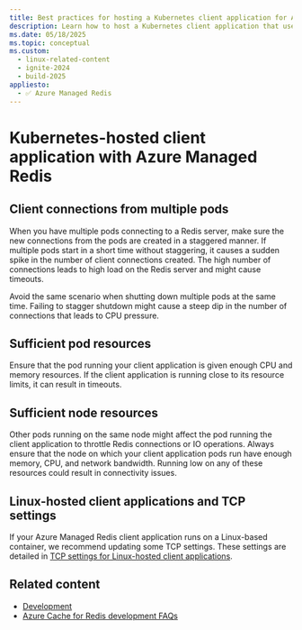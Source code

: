 ```yaml
---
title: Best practices for hosting a Kubernetes client application for Azure Managed Redis
description: Learn how to host a Kubernetes client application that uses Azure Managed Redis.
ms.date: 05/18/2025
ms.topic: conceptual
ms.custom:
  - linux-related-content
  - ignite-2024
  - build-2025
appliesto:
  - ✅ Azure Managed Redis
---
```


# Kubernetes-hosted client application with Azure Managed Redis

## Client connections from multiple pods

When you have multiple pods connecting to a Redis server, make sure the new connections from the pods are created in a staggered manner. If multiple pods start in a short time without staggering, it causes a sudden spike in the number of client connections created. The high number of connections leads to high load on the Redis server and might cause timeouts.

Avoid the same scenario when shutting down multiple pods at the same time. Failing to stagger shutdown might cause a steep dip in the number of connections that leads to CPU pressure.

## Sufficient pod resources

Ensure that the pod running your client application is given enough CPU and memory resources. If the client application is running close to its resource limits, it can result in timeouts.

## Sufficient node resources

Other pods running on the same node might affect the pod running the client application to throttle Redis connections or IO operations. Always ensure that the node on which your client application pods run have enough memory, CPU, and network bandwidth. Running low on any of these resources could result in connectivity issues.

## Linux-hosted client applications and TCP settings

If your Azure Managed Redis client application runs on a Linux-based container, we recommend updating some TCP settings. These settings are detailed in [TCP settings for Linux-hosted client applications](best-practices-connection.md#tcp-settings-for-linux-hosted-client-applications).

## Related content

- [Development](best-practices-development.md)
- [Azure Cache for Redis development FAQs](development-faq.yml)
